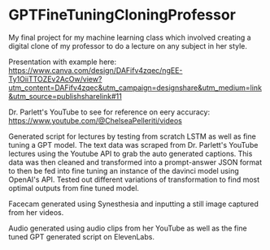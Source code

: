 # GPTFineTuningCloningProfessor
My final project for my machine learning class which involved creating a digital clone of my professor to do a lecture on any subject in her style.

Presentation with example here: https://www.canva.com/design/DAFifv4zqec/ngEE-Ty1OiiTTOZEv2AcOw/view?utm_content=DAFifv4zqec&utm_campaign=designshare&utm_medium=link&utm_source=publishsharelink#11

Dr. Parlett's YouTube to see for reference on eery accuracy: https://www.youtube.com/@ChelseaPelleriti/videos

Generated script for lectures by testing from scratch LSTM as well as fine tuning a GPT model. The text data was scraped from Dr. Parlett's YouTube lectures using the Youtube API to grab the auto generated captions. This data was then cleaned and transformed into a prompt-answer JSON format to then be fed into fine tuning an instance of the davinci model using OpenAI's API. Tested out different variations of transformation to find most optimal outputs from fine tuned model.

Facecam generated using Synesthesia and inputting a still image captured from her videos.

Audio generated using audio clips from her YouTube as well as the fine tuned GPT generated script on ElevenLabs.

